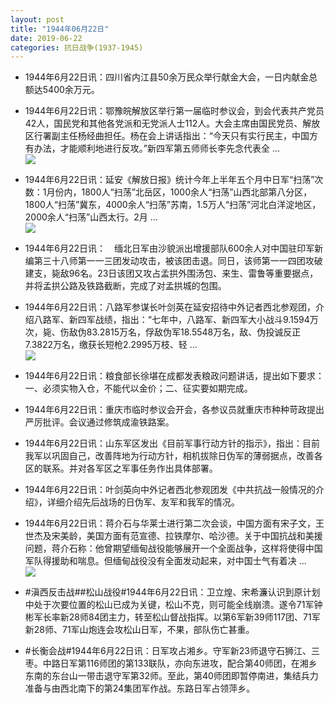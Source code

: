 ```yaml
---
layout: post
title: "1944年06月22日"
date: 2019-06-22
categories: 抗日战争(1937-1945)
---
```


<meta name="referrer" content="no-referrer" />

- 1944年6月22日讯：四川省内江县50余万民众举行献金大会，一日内献金总额达5400余万元。 

- 1944年6月22日讯：鄂豫皖解放区举行第一届临时参议会，到会代表共产党员42人，国民党和其他各党派和无党派人士112人。大会主席由国民党员、解放区行署副主任杨经曲担任。杨在会上讲话指出：“今天只有实行民主，中国方有办法，才能顺利地进行反攻。”新四军第五师师长李先念代表全 ... <br/><img src="https://wx2.sinaimg.cn/large/aca367d8ly1g4aakoboiyj20c80bxwem.jpg" />

- 1944年6月22日讯：延安《解放日报》统计今年上半年五个月中日军“扫荡”次数：1月份内，1800人“扫荡”北岳区，1000余人“扫荡”山西北部第八分区，1800人“扫荡”冀东，4000余人“扫荡”苏南，1.5万人“扫荡”河北白洋淀地区，2000余人“扫荡”山西太行。2月 ... <br/><img src="https://wx1.sinaimg.cn/large/aca367d8ly1g4a8upbnhjj20c80gs0t4.jpg" />

- 1944年6月22日讯：　缅北日军由沙貌派出增援部队600余人对中国驻印军新编第三十八师第一一三团发动攻击，被该团击退。同日，该师第一一四团攻破建支，毙敌96名。23日该团又攻占孟拱外围汤包、来生、雷鲁等重要据点，并将孟拱公路及铁路截断，完成了对孟拱城的包围。 

- 1944年6月22日讯：八路军参谋长叶剑英在延安招待中外记者西北参观团，介绍八路军、新四军战绩，指出：“七年中，八路军、新四军大小战斗9.1594万次，毙、伤敌伪83.2815万名，俘敌伪军18.5548万名，敌、伪投诚反正7.3822万名，缴获长短枪2.2995万枝、轻 ... <br/><img src="https://wx2.sinaimg.cn/large/aca367d8ly1g4a5d4jdfij20c80lnaap.jpg" />

- 1944年6月22日讯：粮食部长徐堪在成都发表粮政问题讲话，提出如下要求：一、必须实物入仓，不能代以金价；二、征实要如期完成。 

- 1944年6月22日讯：重庆市临时参议会开会，各参议员就重庆市种种苛政提出严厉批评。会议通过修筑成渝铁路案。 

- 1944年6月22日讯：山东军区发出《目前军事行动方针的指示》，指出：目前我军以巩固自己，改善阵地为行动方针，相机拔除日伪军的薄弱据点，改善各区的联系。并对各军区之军事任务作出具体部署。 

- 1944年6月22日讯：叶剑英向中外记者西北参观团发《中共抗战一般情况的介绍》，详细介绍先后战场的日伪军、友军和我军的情况。 

- 1944年6月22日讯：蒋介石与华莱士进行第二次会谈，中国方面有宋子文，王世杰及宋美龄，美国方面有范宣德、拉铁摩尔、哈沙德。关于中国抗战和美援问题，蒋介石称：他曾期望缅甸战役能够展开一个全面战争，这样将使得中国军队得援助和喘息。但缅甸战役没有全面发动起来，对中国士气有着决 ... <br/><img src="https://wx1.sinaimg.cn/large/aca367d8ly1g49rhvj4fzj20c80dv0sx.jpg" />

- #滇西反击战##松山战役#1944年6月22日讯：卫立煌、宋希濂认识到原计划中处于次要位置的松山已成为关键，松山不克，则可能全线崩溃。遂令71军钟彬军长率新28师84团主力，转至松山督战指挥。以第6军新39师117团、71军新28师、71军山炮连会攻松山日军，不果，部队伤亡甚重。 

- #长衡会战#1944年6月22日讯：日军攻占湘乡。守军新23师退守石狮江、三枣。中路日军第116师团的第133联队，亦向东进攻，配合第40师团，在湘乡东南的东台山一带击退守军第32师。至此，第40师团即暂停南进，集结兵力准备与由西北南下的第24集团军作战。东路日军占领萍乡。 

